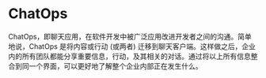# ChatOps

ChatOps，即聊天应用，在软件开发中被广泛应用改进开发者之间的沟通。简单地说，ChatOps 是将内容或行动 \(或两者\) 迁移到聊天客户端。这样做之后，企业内的所有团队都能分享重要信息，行动，及其相关的对话。通过将以上所有信息整合到同一个界面，可以更好地了解整个企业内部正在发生什么。

